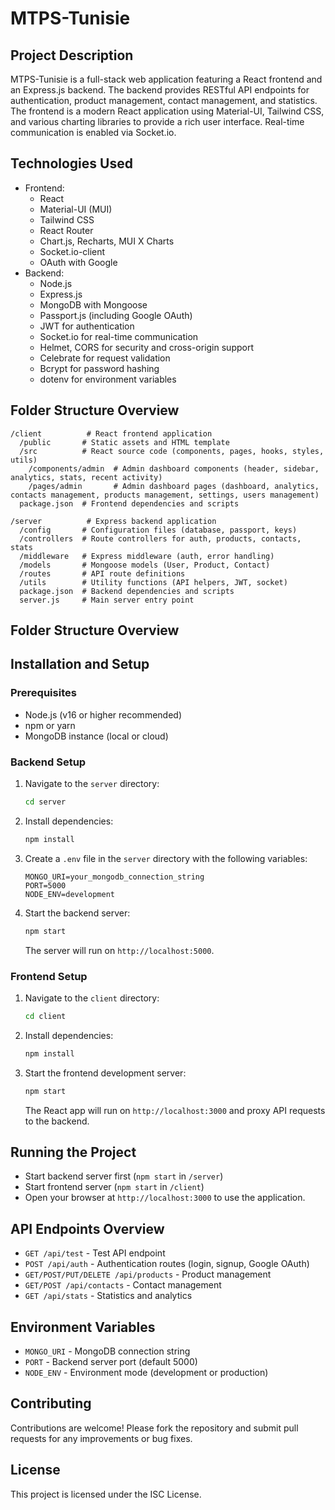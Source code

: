 # MTPS-Tunisie

## Project Description
MTPS-Tunisie is a full-stack web application featuring a React frontend and an Express.js backend. The backend provides RESTful API endpoints for authentication, product management, contact management, and statistics. The frontend is a modern React application using Material-UI, Tailwind CSS, and various charting libraries to provide a rich user interface. Real-time communication is enabled via Socket.io.

## Technologies Used
- Frontend:
  - React
  - Material-UI (MUI)
  - Tailwind CSS
  - React Router
  - Chart.js, Recharts, MUI X Charts
  - Socket.io-client
  - OAuth with Google
- Backend:
  - Node.js
  - Express.js
  - MongoDB with Mongoose
  - Passport.js (including Google OAuth)
  - JWT for authentication
  - Socket.io for real-time communication
  - Helmet, CORS for security and cross-origin support
  - Celebrate for request validation
  - Bcrypt for password hashing
  - dotenv for environment variables

## Folder Structure Overview
```
/client          # React frontend application
  /public       # Static assets and HTML template
  /src          # React source code (components, pages, hooks, styles, utils)
    /components/admin  # Admin dashboard components (header, sidebar, analytics, stats, recent activity)
    /pages/admin       # Admin dashboard pages (dashboard, analytics, contacts management, products management, settings, users management)
  package.json  # Frontend dependencies and scripts

/server          # Express backend application
  /config       # Configuration files (database, passport, keys)
  /controllers  # Route controllers for auth, products, contacts, stats
  /middleware   # Express middleware (auth, error handling)
  /models       # Mongoose models (User, Product, Contact)
  /routes       # API route definitions
  /utils        # Utility functions (API helpers, JWT, socket)
  package.json  # Backend dependencies and scripts
  server.js     # Main server entry point
```
## Folder Structure Overview

## Installation and Setup

### Prerequisites
- Node.js (v16 or higher recommended)
- npm or yarn
- MongoDB instance (local or cloud)

### Backend Setup
1. Navigate to the `server` directory:
   ```bash
   cd server
   ```
2. Install dependencies:
   ```bash
   npm install
   ```
3. Create a `.env` file in the `server` directory with the following variables:
   ```
   MONGO_URI=your_mongodb_connection_string
   PORT=5000
   NODE_ENV=development
   ```
4. Start the backend server:
   ```bash
   npm start
   ```
   The server will run on `http://localhost:5000`.

### Frontend Setup
1. Navigate to the `client` directory:
   ```bash
   cd client
   ```
2. Install dependencies:
   ```bash
   npm install
   ```
3. Start the frontend development server:
   ```bash
   npm start
   ```
   The React app will run on `http://localhost:3000` and proxy API requests to the backend.

## Running the Project
- Start backend server first (`npm start` in `/server`)
- Start frontend server (`npm start` in `/client`)
- Open your browser at `http://localhost:3000` to use the application.

## API Endpoints Overview
- `GET /api/test` - Test API endpoint
- `POST /api/auth` - Authentication routes (login, signup, Google OAuth)
- `GET/POST/PUT/DELETE /api/products` - Product management
- `GET/POST /api/contacts` - Contact management
- `GET /api/stats` - Statistics and analytics

## Environment Variables
- `MONGO_URI` - MongoDB connection string
- `PORT` - Backend server port (default 5000)
- `NODE_ENV` - Environment mode (development or production)

## Contributing
Contributions are welcome! Please fork the repository and submit pull requests for any improvements or bug fixes.

## License
This project is licensed under the ISC License.
